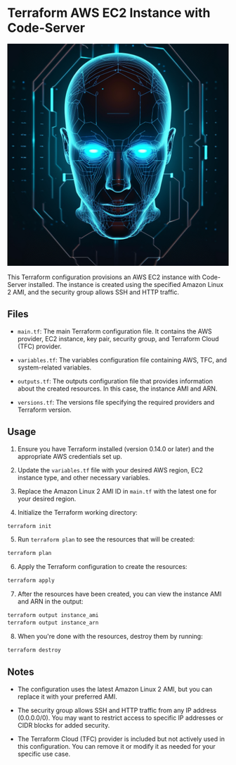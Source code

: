 # Terraform AWS EC2 Instance with Code-Server

![alt text](assets/tron_ai_art.png)

This Terraform configuration provisions an AWS EC2 instance with Code-Server installed. The instance is created using the specified Amazon Linux 2 AMI, and the security group allows SSH and HTTP traffic.

## Files

- `main.tf`: The main Terraform configuration file. It contains the AWS provider, EC2 instance, key pair, security group, and Terraform Cloud (TFC) provider.

- `variables.tf`: The variables configuration file containing AWS, TFC, and system-related variables.

- `outputs.tf`: The outputs configuration file that provides information about the created resources. In this case, the instance AMI and ARN.

- `versions.tf`: The versions file specifying the required providers and Terraform version.

## Usage

1. Ensure you have Terraform installed (version 0.14.0 or later) and the appropriate AWS credentials set up.

2. Update the `variables.tf` file with your desired AWS region, EC2 instance type, and other necessary variables.

3. Replace the Amazon Linux 2 AMI ID in `main.tf` with the latest one for your desired region.

4. Initialize the Terraform working directory:

```bash
terraform init
```

5. Run `terraform plan` to see the resources that will be created:

```bash
terraform plan
```

6. Apply the Terraform configuration to create the resources:

```bash
terraform apply
```

7. After the resources have been created, you can view the instance AMI and ARN in the output:

```bash
terraform output instance_ami
terraform output instance_arn
```

8. When you're done with the resources, destroy them by running:

```bash
terraform destroy
```

## Notes

- The configuration uses the latest Amazon Linux 2 AMI, but you can replace it with your preferred AMI.

- The security group allows SSH and HTTP traffic from any IP address (0.0.0.0/0). You may want to restrict access to specific IP addresses or CIDR blocks for added security.

- The Terraform Cloud (TFC) provider is included but not actively used in this configuration. You can remove it or modify it as needed for your specific use case.
